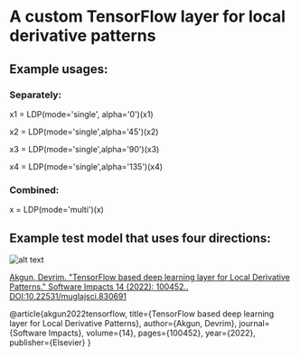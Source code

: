 # A custom TensorFlow layer for local derivative patterns 
## Example usages:
### Separately:
  x1 = LDP(mode='single', alpha='0')(x1)
    
  x2 = LDP(mode='single',alpha='45')(x2)
    
  x3 = LDP(mode='single',alpha='90')(x3)
    
  x4 = LDP(mode='single',alpha='135')(x4)
   
### Combined:   
  x = LDP(mode='multi')(x)
    
## Example test model that uses four directions:
![alt text](images/model1.png)


[Akgun, Devrim. "TensorFlow based deep learning layer for Local Derivative Patterns." Software Impacts 14 (2022): 100452.. DOI:10.22531/muglajsci.830691](https://www.sciencedirect.com/science/article/pii/S2665963822001361)

@article{akgun2022tensorflow,
  title={TensorFlow based deep learning layer for Local Derivative Patterns},
  author={Akgun, Devrim},
  journal={Software Impacts},
  volume={14},
  pages={100452},
  year={2022},
  publisher={Elsevier}
}
